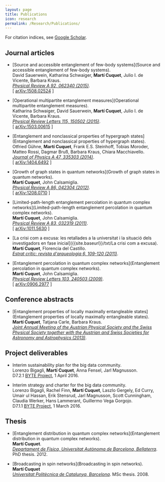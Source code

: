 ```yaml
---
layout: page
title: Publications
icon: research
permalink: /Research/Publications/
---
```


For citation indices, see [Google Scholar](https://scholar.google.at/citations?user=540UR0IAAAAJ).

## Journal articles

- [Source and accessible entanglement of few-body systems](Source and accessible entanglement of few-body systems).  
  David Sauerwein, Katharina Schwaiger, **Martí Cuquet**, Julio I. de Vicente, Barbara Kraus.  
  _[Physical Review A 92, 062340 (2015)](http://dx.doi.org/10.1103/PhysRevA.92.062340)_.  
  [ [arXiv:1508.02524](http://arxiv.org/abs/1508.02524) ]

- [Operational multipartite entanglement measures](Operational multipartite entanglement measures).  
  Katharina Schwaiger, David Sauerwein, **Martí Cuquet**, Julio I. de Vicente, Barbara Kraus.  
  _[Physical Review Letters 115, 150502 (2015)](http://dx.doi.org/10.1103/PhysRevLett.115.150502)_.  
  [ [arXiv:1503.00615](http://arxiv.org/abs/1503.00615) ]

- [Entanglement and nonclassical properties of hypergraph states](Entanglement and nonclassical properties of hypergraph states).  
  Otfried Gühne, **Martí Cuquet**, Frank E.S. Steinhoff, Tobias Moroder, Matteo Rossi, Dagmar Bruß, Barbara Kraus, Chiara Macchiavello.  
  _[Journal of Physics A 47, 335303 (2014)](http://dx.doi.org/10.1088/1751-8113/47/33/335303)_.  
  [ [arXiv:1404.6492](http://arxiv.org/abs/1404.6492) ]

- [Growth of graph states in quantum networks](Growth of graph states in quantum networks).  
  **Martí Cuquet**, John Calsamiglia.  
  _[Physical Review A 86, 042304 (2012)](http://dx.doi.org/10.1103/PhysRevA.86.042304)_.  
  [ [arXiv:1208.0710](http://arxiv.org/abs/1208.0710) ]

- [Limited-path-length entanglement percolation in quantum complex networks](Limited-path-length entanglement percolation in quantum complex networks).  
  **Martí Cuquet**, John Calsamiglia.  
  _[Physical Review A 83, 032319 (2011)](http://dx.doi.org/10.1103/PhysRevA.83.032319)_.  
  [ [arXiv:1011.5630](http://arxiv.org/abs/1011.5630) ]

- [La crisi com a excusa: les retallades a la universitat i la situació dels investigadors en fase inicial]({{site.baseurl}}/txt/La crisi com a excusa).  
  **Martí Cuquet**, Florencia del Castillo.  
  _[Estrat crític: revista d'arqueologia 6, 109-120 (2011)](http://ddd.uab.cat/record/107241/)_.  

- [Entanglement percolation in quantum complex networks](Entanglement percolation in quantum complex networks).  
  **Martí Cuquet**, John Calsamiglia.  
  _[Physical Review Letters 103, 240503 (2009)](http://dx.doi.org/10.1103/PhysRevLett.103.240503)_.  
  [ [arXiv:0906.2977](http://arxiv.org/abs/0906.2977) ]

## Conference abstracts

- [Entanglement properties of locally maximally entangleable states](Entanglement properties of locally maximally entangleable states).  
  **Martí Cuquet**, Tatjana Carle, Barbara Kraus.  
  _[Joint Annual Meeting of the Austrian Physical Society and the Swiss Physical Society together with the Austrian and Swiss Societies for Astronomy and Astrophysics (2013)](http://www.jku.at/conferences/content/e198715/)_.

## Project deliverables

- Interim sustainability plan for the big data community.  
  Lorenzo Bigagli, **Martí Cuquet**, Anna Fensel, Jarl Magnusson.  
  D7.2.1 [BYTE Project](http://byte-project.eu/), 1 April 2016.

- Interim strategy and charter for the big data community.  
  Lorenzo Bigagli, Rachel Finn, **Martí Cuquet**, Laszlo Gergely, Ed Curry, Umair ul Hassan, Erik Stensrud, Jarl Magnusson, Scott Cunningham, Claudia Werker, Hans Lammerant, Guillermo Vega Gorgojo.  
  D7.1.1 [BYTE Project](http://byte-project.eu/), 1 March 2016.

## Thesis

- [Entanglement distribution in quantum complex networks](Entanglement distribution in quantum complex networks).  
  **Martí Cuquet**.  
  _[Departament de Física, Universitat Autònoma de Barcelona, Bellaterra](http://tdx.cat/handle/10803/107850)_. PhD thesis. 2012.

- [Broadcasting in spin networks](Broadcasting in spin networks).  
  **Martí Cuquet**  
  _[Universitat Politècnica de Catalunya, Barcelona](http://upcommons.upc.edu/handle/2099.1/6010)_. MSc thesis. 2008.
